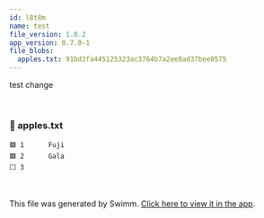 ```yaml
---
id: l8t8m
name: test
file_version: 1.0.2
app_version: 0.7.0-1
file_blobs:
  apples.txt: 91bd3fa445125323ac3764b7a2ee8ad37bee0575
---
```


test change

<br/>

<!-- NOTE-swimm-snippet: the lines below link your snippet to Swimm -->
### 📄 apples.txt
```text
🟩 1      Fuji
🟩 2      Gala
⬜ 3      
```

<br/>

This file was generated by Swimm. [Click here to view it in the app](https://swimm-web-app.web.app/repos/Z2l0aHViJTNBJTNBR2l0aHViSW50cm8tMSUzQSUzQWVtaWxpeWF0cmFraHRlbmJlcmc=/docs/l8t8m).
